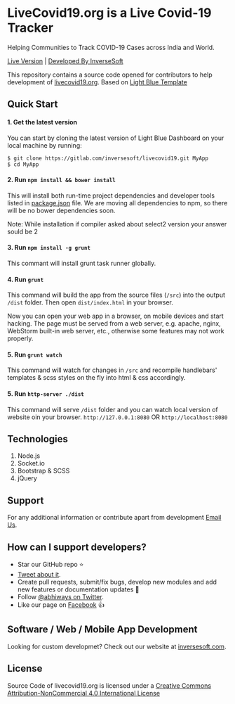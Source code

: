 
# LiveCovid19.org is a Live Covid-19 Tracker
Helping Communities to Track COVID-19 Cases across India and World.

[Live Version](https://www.livecovid19.org/) | [Developed By InverseSoft](https://www.inversesoft.com)


This repository contains a source code opened for contributors to help development of [livecovid19.org](https://www.livecovid19.org). Based on [Light Blue Template](https://flatlogic.com/admin-dashboards/light-blue-html5/demo)

## Quick Start

#### 1. Get the latest version

You can start by cloning the latest version of Light Blue Dashboard on your local machine by running:

```shell
$ git clone https://gitlab.com/inversesoft/livecovid19.git MyApp
$ cd MyApp
```

#### 2. Run `npm install && bower install`

This will install both run-time project dependencies and developer tools listed
in [package.json](../package.json) file. We are moving all dependencies to npm, so there will be no bower dependencies soon.

Note: While installation if compiler asked about select2 version your answer sould be 2

#### 3. Run `npm install -g grunt`

This commant will install grunt task runner globally.

#### 4. Run `grunt`

This command will build the app from the source files (`/src`) into the output
`/dist` folder. Then open `dist/index.html` in your browser.

Now you can open your web app in a browser, on mobile devices and start
hacking. The page must be served from a web server, e.g. apache, nginx, WebStorm built-in web server, etc., otherwise some features may not work properly.

#### 5. Run `grunt watch`
This command will watch for changes in `/src` and recompile handlebars' templates & scss styles on the fly into html & css accordingly.

#### 5. Run `http-server ./dist`
This command will serve `/dist` folder and you can watch local version of website oin your browser.
`http://127.0.0.1:8080` OR `http://localhost:8080`


## Technologies

1. Node.js
2. Socket.io
3. Bootstrap & SCSS 
4. jQuery


## Support
For any additional information or contribute apart from development [Email Us](mailto:livecovid19org@gmail.com).

## How can I support developers?
- Star our GitHub repo :star:
- [Tweet about it](https://twitter.com/intent/tweet?text=LiveCovid19.org%20LIVE%20COVID-19%20Tracker%20India!&url=https://www.livecovid19.org/).
- Create pull requests, submit/fix bugs, develop new modules and add new features or documentation updates :wrench:
- Follow [@abhiways on Twitter](https://twitter.com/abhiways).
- Like our page on [Facebook](https://www.facebook.com/inversesoft/) :thumbsup:

## Software / Web / Mobile App Development
Looking for custom developmet? Check out our website at [inversesoft.com](https://www.inversesoft.com).

## License

Source Code of livecovid19.org is licensed under a [Creative Commons Attribution-NonCommercial 4.0 International License](http://creativecommons.org/licenses/by-nc/4.0/)